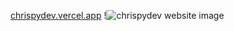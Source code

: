[chrispydev.vercel.app](http://chrispydev.vercel.app)
!![chrispydev website image]('./Screenshot_20240220_201307.png')
